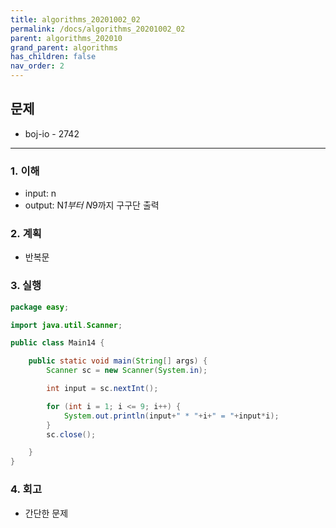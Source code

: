 ```yaml
---
title: algorithms_20201002_02
permalink: /docs/algorithms_20201002_02
parent: algorithms_202010
grand_parent: algorithms
has_children: false
nav_order: 2
---
```


## 문제

- boj-io - 2742

---

### 1. 이해

- input: n
- output: N*1부터 N*9까지 구구단 출력

### 2. 계획

- 반복문

### 3. 실행

```java
package easy;

import java.util.Scanner;

public class Main14 {

    public static void main(String[] args) {
        Scanner sc = new Scanner(System.in);

        int input = sc.nextInt();

        for (int i = 1; i <= 9; i++) {
            System.out.println(input+" * "+i+" = "+input*i);
        }
        sc.close();

    }
}
```

### 4. 회고

- 간단한 문제
